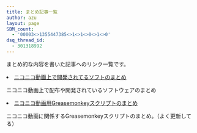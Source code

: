 ```yaml
---
title: まとめ記事一覧
author: azu
layout: page
SBM_count:
  - '00003<>1355447385<>1<>1<>0<>1<>0'
dsq_thread_id:
  - 301318992
---
```

まとめ的な内容を書いた記事へのリンク一覧です。

<li class="page_item page-item-104">
  <a title="ニコニコ動画上で開発されてるソフトのまとめ" href="../wiki/nico_soft/">ニコニコ動画上で開発されてるソフトのまとめ<br /> </a>
</li>

ニコニコ動画上で配布や開発されているソフトウェアのまとめ

<li class="page_item page-item-95">
  <a title="ニコニコ動画用Greasemonkeyスクリプトのまとめ" href="../wiki/niconico_greasemonkey/">ニコニコ動画用Greasemonkeyスクリプトのまとめ</a>
</li>

ニコニコ動画に関係するGreasemonkeyスクリプトのまとめ。（よく更新してる）